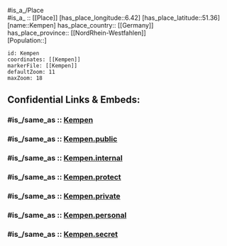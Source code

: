 ﻿---
confidential: public
isDeleted: false
location:
- 51.36
- 6.42
mapmarker: city
mapzoom:
- 7
- 12
SpocWebEntityId: 31384
tags:
- geo/City
type: City
---

#is_a_/Place  
#is_a_ :: [[Place]] 
[has_place_longitude::6.42] 
[has_place_latitude::51.36] 
[name::Kempen] 
has_place_country:: [[Germany]]  
has_place_province:: [[NordRhein-Westfahlen]]  
[Population::] 



```leaflet
id: Kempen
coordinates: [[Kempen]] 
markerFile: [[Kempen]] 
defaultZoom: 11 
maxZoom: 18
```


## Confidential Links & Embeds: 

### #is_/same_as :: [Kempen](/_Standards/Earth/Continent/Europe/Europe~Central/Germany/Germany~West/Nordrhein-Westfalen/counties~NW/Viersen/cities~Viersen/Kempen.md) 

### #is_/same_as :: [Kempen.public](/_public/Earth/Continent/Europe/Europe~Central/Germany/Germany~West/Nordrhein-Westfalen/counties~NW/Viersen/cities~Viersen/Kempen.public.md) 

### #is_/same_as :: [Kempen.internal](/_internal/Earth/Continent/Europe/Europe~Central/Germany/Germany~West/Nordrhein-Westfalen/counties~NW/Viersen/cities~Viersen/Kempen.internal.md) 

### #is_/same_as :: [Kempen.protect](/_protect/Earth/Continent/Europe/Europe~Central/Germany/Germany~West/Nordrhein-Westfalen/counties~NW/Viersen/cities~Viersen/Kempen.protect.md) 

### #is_/same_as :: [Kempen.private](/_private/Earth/Continent/Europe/Europe~Central/Germany/Germany~West/Nordrhein-Westfalen/counties~NW/Viersen/cities~Viersen/Kempen.private.md) 

### #is_/same_as :: [Kempen.personal](/_personal/Earth/Continent/Europe/Europe~Central/Germany/Germany~West/Nordrhein-Westfalen/counties~NW/Viersen/cities~Viersen/Kempen.personal.md) 

### #is_/same_as :: [Kempen.secret](/_secret/Earth/Continent/Europe/Europe~Central/Germany/Germany~West/Nordrhein-Westfalen/counties~NW/Viersen/cities~Viersen/Kempen.secret.md)


